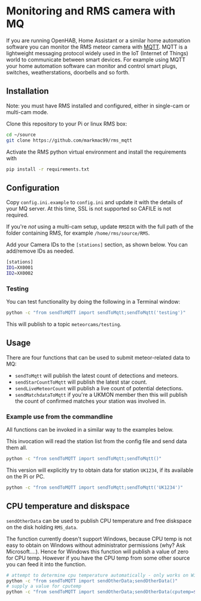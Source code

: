 # Monitoring and RMS camera with MQ 

If you are running OpenHAB, Home Assistant or a similar home automation software you can monitor the RMS meteor camera with [MQTT](https://mqtt.org/).  MQTT is a lightweight messaging protocol widely used in the IoT (Internet of Things) world to communicate between smart devices. For example using MQTT your home automation software can monitor and control smart plugs, switches, weatherstations, doorbells and so forth.

## Installation
Note: you must have RMS installed and configured, either in single-cam or multi-cam mode. 

Clone this repository to your Pi or linux RMS box:
``` bash
cd ~/source
git clone https://github.com/markmac99/rms_mqtt
```
Activate the RMS python virtual environment and install the requirements with 
``` bash
pip install -r requirements.txt
```

## Configuration
Copy `config.ini.example` to `config.ini` and update it with the details of your MQ server. At this time, SSL is not supported so CAFILE is not required. 

If you're *not* using a multi-cam setup, update `RMSDIR` with the full path of the folder containing RMS, for example `/home/rms/source/RMS`. 

Add your Camera IDs to the `[stations]` section, as shown below. You can add/remove IDs as needed. 
``` bash
[stations]
ID1=XX0001
ID2=XX0002
```

### Testing
You can test functionality by doing the following in a Terminal window:
``` bash
python -c "from sendToMQTT import sendToMqtt;sendToMqtt('testing')"
```
This will publish to a topic `meteorcams/testing`. 

## Usage

There are four functions that can be used to submit meteor-related data to MQ:

* `sendToMqtt` will publish the latest count of detections and meteors. 
* `sendStarCountToMqtt` will publish the latest star count. 
* `sendLiveMeteorCount` will publish a live count of potential detections.  
* `sendMatchdataToMqtt` if you're a UKMON member then this will publish the count of confirmed matches your station was involved in. 

### Example use from the commandline
All functions can be invoked in a similar way to the examples below. 

This invocation will read the station list from the config file and send data them all.
``` bash
python -c "from sendToMQTT import sendToMqtt;sendToMqtt()"
```
This version will explicitly try to obtain data for station `UK1234`, if its available on the Pi or PC. 
``` bash
python -c "from sendToMQTT import sendToMqtt;sendToMqtt('UK1234')"
```

## CPU temperature and diskspace
`sendOtherData` can be used to publish CPU temperature and free diskspace on the disk holding `RMS_data`. 

The function currently doesn't support Windows, because CPU temp is not easy to obtain on Windows without 
administrator permissions (why? Ask Microsoft....). Hence for Windows this function will publish a value of zero for CPU temp. However if you have the CPU temp from some other source you can feed it into the function.

``` bash
# attempt to determine cpu temperature automatically - only works on Windows
python -c "from sendToMQTT import sendOtherData;sendOtherData()"
# supply a value for cputemp
python -c "from sendToMQTT import sendOtherData;sendOtherData(cputemp=$cputemp)"
```
